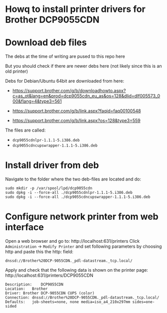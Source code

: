 # Howq to install printer drivers for Brother DCP9055CDN




# Download deb files

The debs at the time of writing are pused to this repo here

But you should check if there are newer debs here (not likely since this is an old printer)

Debs for Debian/Ubuntu 64bit are downloaded from here: 

* https://support.brother.com/g/b/downloadhowto.aspx?c=as_ot&lang=en&prod=dcp9055cdn_eu_as&os=128&dlid=dlf005573_000&flang=4&type3=561

* https://support.brother.com/g/b/link.aspx?faqid=faq00100548 

* https://support.brother.com/g/b/link.aspx?os=128&type3=559

The files are called:
  * `dcp9055cdnlpr-1.1.1-5.i386.deb`
  * `dcp9055cdncupswrapper-1.1.1-5.i386.deb`

# Install driver from deb
Navigate to the folder where the two deb-files are located and do:
```
sudo mkdir -p /var/spool/lpd/dcp9055cdn
sudo dpkg -i --force-all ./dcp9055cdnlpr-1.1.1-5.i386.deb
sudo dpkg -i --force-all ./dcp9055cdncupswrapper-1.1.1-5.i386.deb
```

# Configure network printer from web interface

Open a web browser and go to: http://localhost:631/printers
Click `Administration` -> `Modify Printer` and set following parameters by choosing http and paste this the http: field:

    dnssd://Brother%20DCP-9055CDN._pdl-datastream._tcp.local/


Apply and check that the following data is shown on the printer page: http://localhost:631/printers/DCP9055CDN


    Description:	DCP9055CDN
    Location:	Brother
    Driver:	Brother DCP-9055CDN CUPS (color)
    Connection:	dnssd://Brother%20DCP-9055CDN._pdl-datastream._tcp.local/
    Defaults:	job-sheets=none, none media=iso_a4_210x297mm sides=one-sided
 